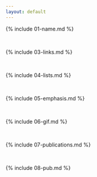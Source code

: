 ```yaml
---
layout: default
---
```


{% include 01-name.md %}

<br>

{% include 03-links.md %}

<br>

{% include 04-lists.md %}

<br>

{% include 05-emphasis.md %}

<br>

{% include 06-gif.md %}

<br>

{% include 07-publications.md %}

<br>

{% include 08-pub.md %}

